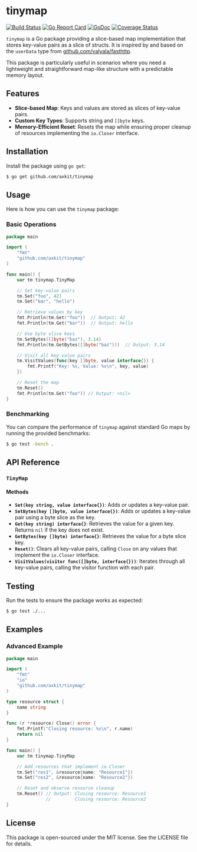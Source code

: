 # tinymap

[![Build Status](https://github.com/axkit/bitset/actions/workflows/go.yml/badge.svg)](https://github.com/axkit/tinymap/actions)
[![Go Report Card](https://goreportcard.com/badge/github.com/axkit/tinymap)](https://goreportcard.com/report/github.com/axkit/tinymap)
[![GoDoc](https://pkg.go.dev/badge/github.com/axkit/tinymap)](https://pkg.go.dev/github.com/axkit/tinymap)
[![Coverage Status](https://coveralls.io/repos/github/axkit/tinymap/badge.svg?branch=main)](https://coveralls.io/github/axkit/tinymap?branch=main)


`tinymap` is a Go package providing a slice-based map implementation that stores key-value pairs as a slice of structs. It is inspired by and based on the `userData` type from [github.com/valyala/fasthttp](https://github.com/valyala/fasthttp).

This package is particularly useful in scenarios where you need a lightweight and straightforward map-like structure with a predictable memory layout.

## Features

- **Slice-based Map**: Keys and values are stored as slices of key-value pairs.
- **Custom Key Types**: Supports string and `[]byte` keys.
- **Memory-Efficient Reset**: Resets the map while ensuring proper cleanup of resources implementing the `io.Closer` interface.

## Installation

Install the package using `go get`:

```sh
$ go get github.com/axkit/tinymap
```

## Usage

Here is how you can use the `tinymap` package:

### Basic Operations

```go
package main

import (
    "fmt"
    "github.com/axkit/tinymap"
)

func main() {
    var tm tinymap.TinyMap

    // Set key-value pairs
    tm.Set("foo", 42)
    tm.Set("bar", "hello")

    // Retrieve values by key
    fmt.Println(tm.Get("foo"))  // Output: 42
    fmt.Println(tm.Get("bar"))  // Output: hello

    // Use byte slice keys
    tm.SetBytes([]byte("baz"), 3.14)
    fmt.Println(tm.GetBytes([]byte("baz")))  // Output: 3.14

    // Visit all key-value pairs
    tm.VisitValues(func(key []byte, value interface{}) {
        fmt.Printf("Key: %s, Value: %v\n", key, value)
    })

    // Reset the map
    tm.Reset()
    fmt.Println(tm.Get("foo")) // Output: <nil>
}
```

### Benchmarking

You can compare the performance of `tinymap` against standard Go maps by running the provided benchmarks:

```sh
$ go test -bench .
```

## API Reference

### `TinyMap`

#### Methods

- **`Set(key string, value interface{})`**: Adds or updates a key-value pair.
- **`SetBytes(key []byte, value interface{})`**: Adds or updates a key-value pair using a byte slice as the key.
- **`Get(key string) interface{}`**: Retrieves the value for a given key. Returns `nil` if the key does not exist.
- **`GetBytes(key []byte) interface{}`**: Retrieves the value for a byte slice key.
- **`Reset()`**: Clears all key-value pairs, calling `Close` on any values that implement the `io.Closer` interface.
- **`VisitValues(visitor func([]byte, interface{}))`**: Iterates through all key-value pairs, calling the visitor function with each pair.

## Testing

Run the tests to ensure the package works as expected:

```sh
$ go test ./...
```

## Examples

### Advanced Example

```go
package main

import (
    "fmt"
    "io"
    "github.com/axkit/tinymap"
)

type resource struct {
    name string
}

func (r *resource) Close() error {
    fmt.Printf("Closing resource: %s\n", r.name)
    return nil
}

func main() {
    var tm tinymap.TinyMap

    // Add resources that implement io.Closer
    tm.Set("res1", &resource{name: "Resource1"})
    tm.Set("res2", &resource{name: "Resource2"})

    // Reset and observe resource cleanup
    tm.Reset() // Output: Closing resource: Resource1
               //         Closing resource: Resource2
}
```

## License

This package is open-sourced under the MIT license. See the LICENSE file for details.
